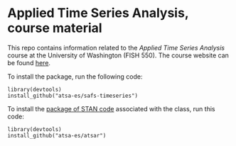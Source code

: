Applied Time Series Analysis, course material
=====

This repo contains information related to the _Applied Time Series Analysis_ course at the University of Washington (FISH 550). The course website can be found [here](https://atsa-es.github.io/atsa/).

To install the package, run the following code:

```
library(devtools)
install_github("atsa-es/safs-timeseries")
```

To install the [package of STAN code](https://github.com/atsa-es/atsar) associated with the class, run this code:

```
library(devtools)
install_github("atsa-es/atsar")
```

